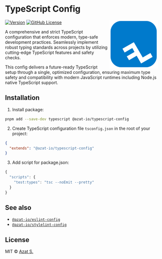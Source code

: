 # TypeScript Config

<img
  src="https://raw.githubusercontent.com/azat-io/typescript-config/main/assets/logo.svg"
  alt="TypeScript Config Logo"
  align="right"
  width="160"
  height="160"
/>

[![Version](https://img.shields.io/npm/v/@azat-io/typescript-config.svg?color=fff&labelColor=007acc)](https://npmjs.com/package/@azat-io/typescript-config)
[![GitHub License](https://img.shields.io/badge/license-MIT-232428.svg?color=fff&labelColor=007acc)](https://github.com/azat-io/typescript-config/blob/main/license.md)

A comprehensive and strict TypeScript configuration that enforces modern, type-safe development practices. Seamlessly implement robust typing standards across projects by utilizing cutting-edge TypeScript features and safety checks.

This config delivers a future-ready TypeScript setup through a single, optimized configuration, ensuring maximum type safety and compatibility with modern JavaScript runtimes including Node.js native TypeScript support.

## Installation

1. Install package:

```sh
pnpm add --save-dev typescript @azat-io/typescript-config
```

2. Create TypeScript configuration file `tsconfig.json` in the root of your project:

```json
{
  "extends": "@azat-io/typescript-config"
}
```

3. Add script for package.json:

```js
{
  "scripts": {
    "test:types": "tsc --noEmit --pretty"
  }
}
```

## See also

- [`@azat-io/eslint-config`](https://github.com/azat-io/eslint-config)
- [`@azat-io/stylelint-config`](https://github.com/azat-io/stylelint-config)

## License

MIT &copy; [Azat S.](https://azat.io)
